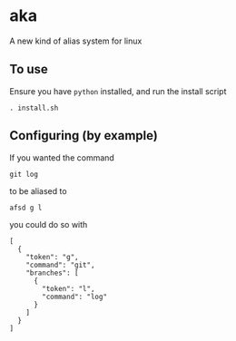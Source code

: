 # aka
A new kind of alias system for linux

## To use

Ensure you have `python` installed, and run the install script
```
. install.sh
```

## Configuring (by example)

If you wanted the command
```
git log
```

to be aliased to
```
afsd g l
```

you could do so with
```
[
  {
    "token": "g",
    "command": "git",
    "branches": [
      {
        "token": "l",
        "command": "log"
      }
    ]
  }
]
```
